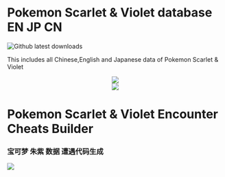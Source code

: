 # Pokemon Scarlet & Violet database EN JP CN
![Github latest downloads](https://img.shields.io/github/downloads/Ruimusume/PMSV/total.svg)

This includes all Chinese,English and Japanese data of Pokemon Scarlet & Violet

<div align="center"><img src="https://store-jp.nintendo.com/on/demandware.static/-/Library-Sites-MNSSharedLibrary/ja_JP/dw1375deab/220602_pokemonsv.jpg"/><br>
<img src="https://store-jp.nintendo.com/on/demandware.static/-/Library-Sites-MNSSharedLibrary/ja_JP/dw598524fc/carouselHome/230228_%E4%BF%AE%E6%AD%A3_pokemonsv_dlc.jpg"/>
</div>

# Pokemon Scarlet & Violet Encounter Cheats Builder
### 宝可梦 朱紫 数据 遭遇代码生成
<img src="https://livedoor.blogimg.jp/ruimusume/imgs/3/d/3d9c9fe7.png"/>
